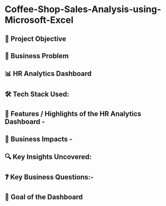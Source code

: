 # Coffee-Shop-Sales-Analysis-using-Microsoft-Excel


## 🎯 Project Objective

## 🧩 Business Problem



##  📊 HR Analytics Dashboard



## 🛠️ Tech Stack Used:


## 🌟 Features / Highlights of the HR Analytics Dashboard - 



## 💼 Business Impacts -

##  🔍 Key Insights Uncovered:


## ❓ Key Business Questions:-
 
## 🎯 Goal of the Dashboard
